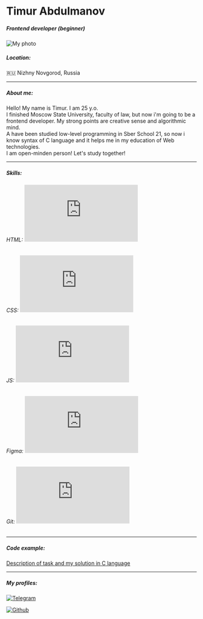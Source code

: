 # Timur Abdulmanov  
##### Frontend developer (beginner) 

![My photo](https://imageup.ru/img204/4018189/avatarka.jpg "my photo")


##### Location:  
:ru: Nizhny Novgorod, Russia 

---
##### About me:
Hello! My name is Timur. I am 25 y.o.  
I finished Moscow State University, faculty of law, but now i'm going to be a frontend developer. My strong points are creative sense and algorithmic mind.  
A have been studied low-level programming in Sber School 21, so now i know syntax of C language and it helps me in my education of Web technologies.  
I am open-minden person! Let's study together!


---
##### Skills:
###### HTML: ![progress in HTML](http://www.yarntomato.com/percentbarmaker/button.php?barPosition=80&leftFill=%2366FF66 "progress in HTML")
###### CSS:  ![progress in CSS](http://www.yarntomato.com/percentbarmaker/button.php?barPosition=40&leftFill=%23FF6666 "progress in CSS")

###### JS: ![progress in JS](http://www.yarntomato.com/percentbarmaker/button.php?barPosition=10&leftFill=%23000000 "progress in JS")

###### Figma: ![progress in Figma](http://www.yarntomato.com/percentbarmaker/button.php?barPosition=5&leftFill=%236699FF "progress in Figma")

###### Git: ![progress in Git](http://www.yarntomato.com/percentbarmaker/button.php?barPosition=70&leftFill=%23CCFF99 "progress in Git")

---
##### Code example:

[Description of task and my solution in C language](https://github.com/abdcod/Game_task)

---
##### My profiles: 


[![Telegram](https://imageup.ru/img193/4018196/icons8-telegramma-app-48.png)](t.me/abdulman "my telegram")

[![Github](https://imageup.ru/img164/4018200/icons8-github-48.png)](github.com/abdcod "my github")